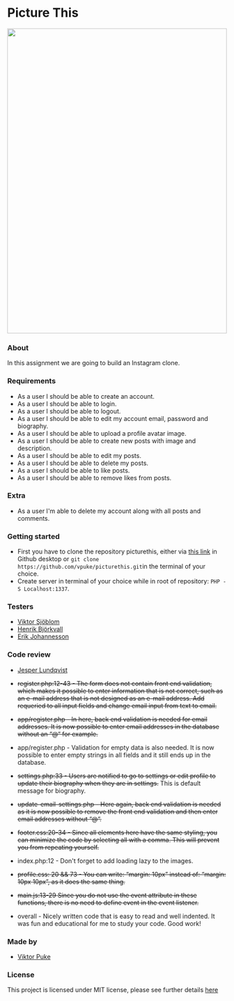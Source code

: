 # Picture This
<img src="https://media.giphy.com/media/6LzPPnutAquju/giphy.gif" width="100%" height ="700vh">

### About

In this assignment we are going to build an Instagram clone. 

### Requirements

* As a user I should be able to create an account. 
* As a user I should be able to login.
* As a user I should be able to logout.
* As a user I should be able to edit my account email, password and biography.
* As a user I should be able to upload a profile avatar image.
* As a user I should be able to create new posts with image and description.
* As a user I should be able to edit my posts.
* As a user I should be able to delete my posts.
* As a user I should be able to like posts.
* As a user I should be able to remove likes from posts.

### Extra

* As a user I'm able to delete my account along with all posts and comments.

### Getting started

* First you have to clone the repository picturethis, either via [this link](https://github.com/vpuke/picturethis) in Github desktop or `git clone https://github.com/vpuke/picturethis.git`in the terminal of your choice.
* Create server in terminal of your choice while in root of repository: ```PHP -S Localhost:1337```.

### Testers

* [Viktor Sjöblom](https://github.com/viktorsjoblom) 
* [Henrik Björkvall](https://github.com/henricbjork)
* [Erik Johannesson](https://github.com/Erik-joh)

### Code review

* [Jesper Lundqvist](https://github.com/jesperlndqvst) 

* <strike>register.php:12-43 - The form does not contain front end validation, which makes it possible to enter information that is not correct, such as an e-mail address that is not designed as an e-mail address. Add requeried to all input fields and change email input from text to email.</strike>

* <strike>app/register.php - In here, back end validation is needed for email addresses. It is now possible to enter email addresses in the database without an “@“ for example.</strike>

* app/register.php - Validation for empty data is also needed. It is now possible to enter empty strings in all fields and it still ends up in the database.

* <strike>settings.php:33 - Users are notified to go to settings or edit profile to update their biography when they are in settings.</strike> This is default message for biography.

* <strike>update-email-settings.php - Here again, back end validation is needed as it is now possible to remove the front end validation and then enter email addresses without “@“.</strike>

* <strike>footer.css:20-34 - Since all elements here have the same styling, you can minimize the code by selecting all with a comma. This will prevent you from repeating yourself.</strike>

* index.php:12 - Don't forget to add loading lazy to the images. 

* <strike>profile.css: 20 && 73 - You can write: “margin: 10px” instead of: “margin: 10px 10px”, as it does the same thing.</strike>

* <strike>main.js:13-29 Since you do not use the event attribute in these functions, there is no need to define event in the event listener.</strike>

* overall - Nicely written code that is easy to read and well indented. It was fun and educational for me to study your code. Good work!

### Made by

* [Viktor Puke](https://github.com/vpuke) 

### License

This project is licensed under MIT license, please see further details [here](https://github.com/Vpuke/picturethis/blob/master/LICENSE)

